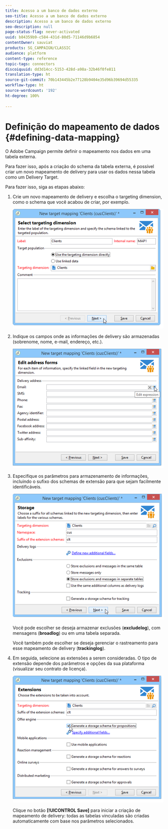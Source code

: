 ```yaml
---
title: Acesso a um banco de dados externo
seo-title: Acesso a um banco de dados externo
description: Acesso a um banco de dados externo
seo-description: null
page-status-flag: never-activated
uuid: b84359b9-c584-431d-80d5-71146d9b6854
contentOwner: sauviat
products: SG_CAMPAIGN/CLASSIC
audience: platform
content-type: reference
topic-tags: connectors
discoiquuid: dd3d14cc-5153-428d-a98a-32b46f0fe811
translation-type: ht
source-git-commit: 70b143445b2e77128b9404e35d96b39694d55335
workflow-type: ht
source-wordcount: '192'
ht-degree: 100%

---
```



# Definição do mapeamento de dados {#defining-data-mapping}

O Adobe Campaign permite definir o mapeamento nos dados em uma tabela externa.

Para fazer isso, após a criação do schema da tabela externa, é possível criar um novo mapeamento de delivery para usar os dados nessa tabela como um Delivery Target.

Para fazer isso, siga as etapas abaixo:

1. Crie um novo mapeamento de delivery e escolha o targeting dimension, como o schema que você acabou de criar, por exemplo.

   ![](assets/wf_new_mapping_create_fda.png)

1. Indique os campos onde as informações de delivery são armazenadas (sobrenome, nome, e-mail, endereço, etc.).

   ![](assets/wf_new_mapping_define_join.png)

1. Especifique os parâmetros para armazenamento de informações, incluindo o sufixo dos schemas de extensão para que sejam facilmente identificáveis.

   ![](assets/wf_new_mapping_define_names.png)

   Você pode escolher se deseja armazenar exclusões (**excludelog**), com mensagens (**broadlog**) ou em uma tabela separada.

   Você também pode escolher se deseja gerenciar o rastreamento para esse mapeamento de delivery (**trackinglog**).

1. Em seguida, selecione as extensões a serem consideradas. O tipo de extensão depende dos parâmetros e opções da sua plataforma (visualizar seu contrato de licença).

   ![](assets/wf_new_mapping_define_extensions.png)

   Clique no botão **[!UICONTROL Save]** para iniciar a criação de mapeamento de delivery: todas as tabelas vinculadas são criadas automaticamente com base nos parâmetros selecionados.
